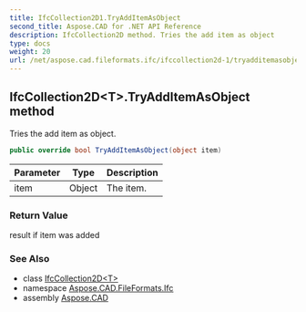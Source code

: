 ```yaml
---
title: IfcCollection2D1.TryAddItemAsObject
second_title: Aspose.CAD for .NET API Reference
description: IfcCollection2D method. Tries the add item as object
type: docs
weight: 20
url: /net/aspose.cad.fileformats.ifc/ifccollection2d-1/tryadditemasobject/
---
```

## IfcCollection2D&lt;T&gt;.TryAddItemAsObject method

Tries the add item as object.

```csharp
public override bool TryAddItemAsObject(object item)
```

| Parameter | Type | Description |
| --- | --- | --- |
| item | Object | The item. |

### Return Value

result if item was added

### See Also

* class [IfcCollection2D&lt;T&gt;](../)
* namespace [Aspose.CAD.FileFormats.Ifc](../../../aspose.cad.fileformats.ifc/)
* assembly [Aspose.CAD](../../../)


